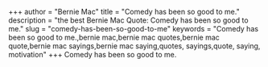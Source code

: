 +++
author = "Bernie Mac"
title = "Comedy has been so good to me."
description = "the best Bernie Mac Quote: Comedy has been so good to me."
slug = "comedy-has-been-so-good-to-me"
keywords = "Comedy has been so good to me.,bernie mac,bernie mac quotes,bernie mac quote,bernie mac sayings,bernie mac saying,quotes, sayings,quote, saying, motivation"
+++
Comedy has been so good to me.
